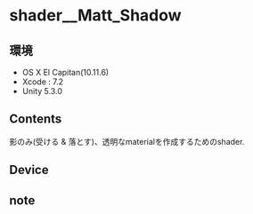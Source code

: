 # shader__Matt_Shadow #

## 環境 ##
*	OS X El Capitan(10.11.6)
*	Xcode : 7.2
*	Unity 5.3.0

## Contents ##
影のみ(受ける & 落とす)、透明なmaterialを作成するためのshader.

## Device ##


## note ##






